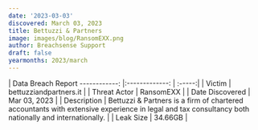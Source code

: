```yaml
---
date: '2023-03-03'
discovered: March 03, 2023
title: Bettuzzi & Partners
image: images/blog/RansomEXX.png
author: Breachsense Support
draft: false
yearmonths: 2023/march
---
```



| Data Breach Report
------------:     |:-------------:    | :-----:|
| Victim      | bettuzziandpartners.it      | 
| Threat Actor      | RansomEXX      | 
| Date Discovered      | Mar 03, 2023      | 
| Description      | Bettuzzi & Partners is a firm of chartered accountants with extensive experience in legal and tax consultancy both nationally and internationally.      | 
| Leak Size      | 34.66GB      | 

